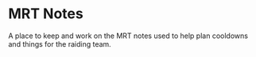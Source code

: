 # MRT Notes

A place to keep and work on the MRT notes used to help plan cooldowns and things
for the raiding team.
